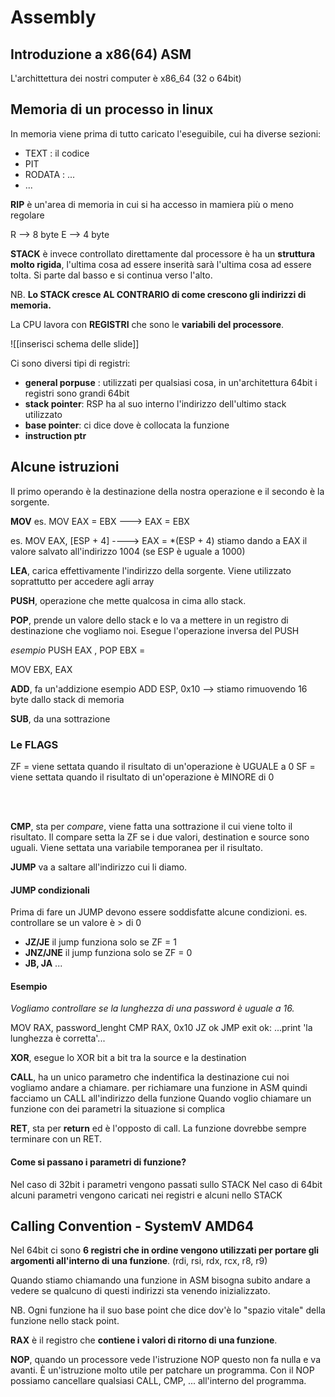 # Assembly
## Introduzione a x86(64) ASM
L'archittettura dei nostri computer è x86_64 (32 o 64bit)

## Memoria di un processo in linux
In memoria viene prima di tutto caricato l'eseguibile, cui ha diverse sezioni:
- TEXT : il codice
- PIT
- RODATA : ...
- ...

**RIP** è un'area di memoria in cui si ha accesso in mamiera più o meno regolare

R --> 8 byte
E --> 4 byte

**STACK** è invece controllato direttamente dal processore è ha un **struttura molto rigida**, l'ultima cosa ad essere inserità sarà l'ultima cosa ad essere tolta. Si parte dal basso e si continua verso l'alto.

NB. **Lo STACK cresce AL CONTRARIO di come crescono gli indirizzi di memoria.**

La CPU lavora con **REGISTRI** che sono le **variabili del processore**.

![[inserisci schema delle slide]]

Ci sono diversi tipi di registri:
- **general porpuse** : utilizzati per qualsiasi cosa, in un'architettura 64bit i registri sono grandi 64bit 
- **stack pointer**: RSP ha al suo interno l'indirizzo dell'ultimo stack utilizzato
- **base pointer**: ci dice dove è collocata la funzione
- **instruction ptr**

## Alcune istruzioni
Il primo operando è la destinazione della nostra operazione e il secondo è la sorgente.

**MOV**
es. MOV EAX = EBX ---> EAX = EBX

es. MOV EAX, [ESP + 4] ----> EAX = *(ESP + 4) stiamo dando a EAX il valore salvato all'indirizzo 1004 (se ESP è uguale a 1000)

**LEA**, carica effettivamente l'indirizzo della sorgente. Viene utilizzato soprattutto per accedere agli array

**PUSH**, operazione che mette qualcosa in cima allo stack.

**POP**, prende un valore dello stack e lo va a mettere in un registro di destinazione che vogliamo noi. Esegue l'operazione inversa del PUSH

*esempio* 
PUSH EAX , 
POP EBX  =

MOV EBX, EAX

**ADD**, fa un'addizione
esempio
ADD ESP, 0x10 --> stiamo rimuovendo 16 byte dallo stack di memoria

**SUB**, da una sottrazione

### Le FLAGS
ZF = viene settata quando il risultato di un'operazione è UGUALE a 0
SF = viene settata quando il risultato di un'operazione è MINORE di 0


<br>
<br>

**CMP**, sta per *compare*, viene fatta una sottrazione il cui viene tolto il risultato. Il compare setta la ZF se i due valori, destination e source sono uguali.
Viene settata una variabile temporanea per il risultato.

**JUMP** va a saltare all'indirizzo cui li diamo.

#### JUMP condizionali
Prima di fare un JUMP devono essere soddisfatte alcune condizioni.
es. controllare se un valore è > di 0

- **JZ/JE** il jump funziona solo se ZF = 1
- **JNZ/JNE** il jump funziona solo se ZF = 0
- **JB, JA** ...

#### Esempio
*Vogliamo controllare se la lunghezza di una password è uguale a 16.*

MOV RAX, password_lenght
CMP RAX, 0x10
JZ ok
JMP exit
ok:
...print 'la lunghezza è corretta'...

**XOR**, esegue lo XOR bit a bit tra la source e la destination

**CALL**, ha un unico parametro che indentifica la destinazione cui noi vogliamo andare a chiamare.
per richiamare una funzione in ASM quindi facciamo un CALL all'indirizzo della funzione
Quando voglio chiamare un funzione con dei parametri la situazione si complica

**RET**, sta per **return** ed è l'opposto di call. La funzione dovrebbe sempre terminare con un RET. 

#### Come si passano i parametri di funzione?
Nel caso di 32bit i parametri vengono passati sullo STACK
Nel caso di 64bit alcuni parametri vengono caricati nei registri e alcuni nello STACK

## Calling Convention - SystemV AMD64
Nel 64bit ci sono **6 registri che in ordine vengono utilizzati per portare gli argomenti all'interno di una funzione**. (rdi, rsi, rdx, rcx, r8, r9)

Quando stiamo chiamando una funzione in ASM bisogna subito andare a vedere se qualcuno di questi indirizzi sta venendo inizializzato.

NB. Ogni funzione ha il suo base point che dice dov'è lo "spazio vitale" della funzione nello stack point.

**RAX** è il registro che **contiene i valori di ritorno di una funzione**.

**NOP**, quando un processore vede l'istruzione NOP questo non fa nulla e va avanti.
È un'istruzione molto utile per patchare un programma. Con il NOP possiamo cancellare qualsiasi CALL, CMP, ... all'interno del programma.